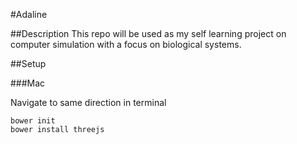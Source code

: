 #Adaline

##Description
This repo will be used as my self learning project on computer simulation with a focus on biological systems.

##Setup

###Mac

Navigate to same direction in terminal

```
bower init
bower install threejs
```
